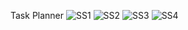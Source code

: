 Task Planner
![SS1](https://github.com/Kushal-Sankey/Final-Task/assets/77836898/a6a38e76-d6b5-48c2-8dd8-1d7d5ec614e1)
![SS2](https://github.com/Kushal-Sankey/Final-Task/assets/77836898/47187b2a-2307-42fa-b5b8-cbb4c3140182)
![SS3](https://github.com/Kushal-Sankey/Final-Task/assets/77836898/b0a72fe6-c9b7-46ff-950d-e302467ceedd)
![SS4](https://github.com/Kushal-Sankey/Final-Task/assets/77836898/b5101671-6157-4b40-aa70-ced7b353cf68)
